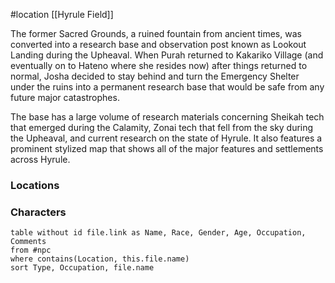 #location [[Hyrule Field]]

The former Sacred Grounds, a ruined fountain from ancient times, was converted into a research base and observation post known as Lookout Landing during the Upheaval. When Purah returned to Kakariko Village (and eventually on to Hateno where she resides now) after things returned to normal, Josha decided to stay behind and turn the Emergency Shelter under the ruins into a permanent research base that would be safe from any future major catastrophes.

The base has a large volume of research materials concerning Sheikah tech that emerged during the Calamity, Zonai tech that fell from the sky during the Upheaval, and current research on the state of Hyrule. It also features a prominent stylized map that shows all of the major features and settlements across Hyrule.

### Locations



### Characters
```dataview
table without id file.link as Name, Race, Gender, Age, Occupation, Comments
from #npc
where contains(Location, this.file.name)
sort Type, Occupation, file.name
```
